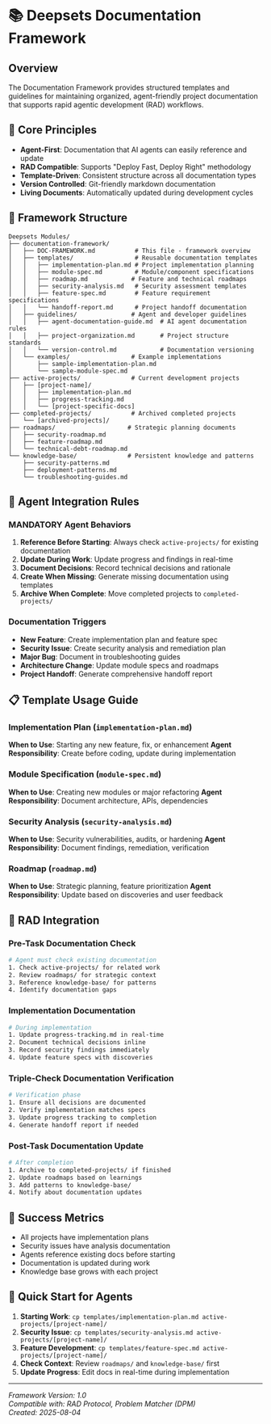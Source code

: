 # 📚 Deepsets Documentation Framework

## Overview
The Documentation Framework provides structured templates and guidelines for maintaining organized, agent-friendly project documentation that supports rapid agentic development (RAD) workflows.

## 🎯 Core Principles
- **Agent-First**: Documentation that AI agents can easily reference and update
- **RAD Compatible**: Supports "Deploy Fast, Deploy Right" methodology  
- **Template-Driven**: Consistent structure across all documentation types
- **Version Controlled**: Git-friendly markdown documentation
- **Living Documents**: Automatically updated during development cycles

## 📁 Framework Structure

```
Deepsets Modules/
├── documentation-framework/
│   ├── DOC-FRAMEWORK.md           # This file - framework overview
│   ├── templates/                 # Reusable documentation templates
│   │   ├── implementation-plan.md # Project implementation planning
│   │   ├── module-spec.md         # Module/component specifications  
│   │   ├── roadmap.md            # Feature and technical roadmaps
│   │   ├── security-analysis.md   # Security assessment templates
│   │   ├── feature-spec.md        # Feature requirement specifications
│   │   └── handoff-report.md      # Project handoff documentation
│   ├── guidelines/               # Agent and developer guidelines
│   │   ├── agent-documentation-guide.md  # AI agent documentation rules
│   │   ├── project-organization.md       # Project structure standards
│   │   └── version-control.md            # Documentation versioning
│   └── examples/                 # Example implementations
│       ├── sample-implementation-plan.md
│       └── sample-module-spec.md
├── active-projects/              # Current development projects
│   ├── [project-name]/
│   │   ├── implementation-plan.md
│   │   ├── progress-tracking.md
│   │   └── [project-specific-docs]
├── completed-projects/           # Archived completed projects  
│   └── [archived-projects]/
├── roadmaps/                    # Strategic planning documents
│   ├── security-roadmap.md
│   ├── feature-roadmap.md
│   └── technical-debt-roadmap.md
└── knowledge-base/              # Persistent knowledge and patterns
    ├── security-patterns.md
    ├── deployment-patterns.md
    └── troubleshooting-guides.md
```

## 🤖 Agent Integration Rules

### **MANDATORY Agent Behaviors**
1. **Reference Before Starting**: Always check `active-projects/` for existing documentation
2. **Update During Work**: Update progress and findings in real-time  
3. **Document Decisions**: Record technical decisions and rationale
4. **Create When Missing**: Generate missing documentation using templates
5. **Archive When Complete**: Move completed projects to `completed-projects/`

### **Documentation Triggers**
- **New Feature**: Create implementation plan and feature spec
- **Security Issue**: Create security analysis and remediation plan
- **Major Bug**: Document in troubleshooting guides
- **Architecture Change**: Update module specs and roadmaps
- **Project Handoff**: Generate comprehensive handoff report

## 📋 Template Usage Guide

### Implementation Plan (`implementation-plan.md`)
**When to Use**: Starting any new feature, fix, or enhancement
**Agent Responsibility**: Create before coding, update during implementation

### Module Specification (`module-spec.md`)  
**When to Use**: Creating new modules or major refactoring
**Agent Responsibility**: Document architecture, APIs, dependencies

### Security Analysis (`security-analysis.md`)
**When to Use**: Security vulnerabilities, audits, or hardening
**Agent Responsibility**: Document findings, remediation, verification

### Roadmap (`roadmap.md`)
**When to Use**: Strategic planning, feature prioritization
**Agent Responsibility**: Update based on discoveries and user feedback

## 🔄 RAD Integration

### Pre-Task Documentation Check
```bash
# Agent must check existing documentation
1. Check active-projects/ for related work
2. Review roadmaps/ for strategic context  
3. Reference knowledge-base/ for patterns
4. Identify documentation gaps
```

### Implementation Documentation
```bash
# During implementation
1. Update progress-tracking.md in real-time
2. Document technical decisions inline
3. Record security findings immediately
4. Update feature specs with discoveries
```

### Triple-Check Documentation Verification
```bash
# Verification phase
1. Ensure all decisions are documented
2. Verify implementation matches specs
3. Update progress tracking to completion
4. Generate handoff report if needed
```

### Post-Task Documentation Update
```bash
# After completion
1. Archive to completed-projects/ if finished
2. Update roadmaps based on learnings
3. Add patterns to knowledge-base/
4. Notify about documentation updates
```

## 🎯 Success Metrics
- All projects have implementation plans
- Security issues have analysis documentation  
- Agents reference existing docs before starting
- Documentation is updated during work
- Knowledge base grows with each project

## 🚀 Quick Start for Agents

1. **Starting Work**: `cp templates/implementation-plan.md active-projects/[project-name]/`
2. **Security Issue**: `cp templates/security-analysis.md active-projects/[project-name]/`  
3. **Feature Development**: `cp templates/feature-spec.md active-projects/[project-name]/`
4. **Check Context**: Review `roadmaps/` and `knowledge-base/` first
5. **Update Progress**: Edit docs in real-time during implementation

---
*Framework Version: 1.0*  
*Compatible with: RAD Protocol, Problem Matcher (DPM)*  
*Created: 2025-08-04* 